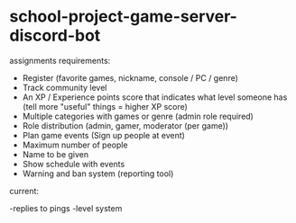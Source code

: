 # school-project-game-server-discord-bot

assignments requirements:
- Register (favorite games, nickname, console / PC / genre)
- Track community level
- An XP / Experience points score that indicates what level someone has
(tell more "useful" things = higher XP score)
- Multiple categories with games or genre (admin role required)
- Role distribution (admin, gamer, moderator (per game))
- Plan game events (Sign up people at event)
- Maximum number of people
- Name to be given
- Show schedule with events
- Warning and ban system (reporting tool) 

current:

-replies to pings
-level system
